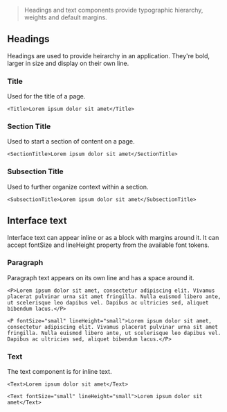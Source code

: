 > Headings and text components provide typographic hierarchy, weights and default margins.

## Headings
Headings are used to provide heirarchy in an application. They're bold, larger in size and display on their own line.

### Title
Used for the title of a page.
```react
<Title>Lorem ipsum dolor sit amet</Title>
```

### Section Title
Used to start a section of content on a page.
```react
<SectionTitle>Lorem ipsum dolor sit amet</SectionTitle>
```

### Subsection Title
Used to further organize context within a section.
```react
<SubsectionTitle>Lorem ipsum dolor sit amet</SubsectionTitle>
```

## Interface text
Interface text can appear inline or as a block with margins around it. It can accept fontSize and lineHeight property from the available font tokens.

### Paragraph
Paragraph text appears on its own line and has a space around it.
```react
<P>Lorem ipsum dolor sit amet, consectetur adipiscing elit. Vivamus placerat pulvinar urna sit amet fringilla. Nulla euismod libero ante, ut scelerisque leo dapibus vel. Dapibus ac ultricies sed, aliquet bibendum lacus.</P>
```

```react
<P fontSize="small" lineHeight="small">Lorem ipsum dolor sit amet, consectetur adipiscing elit. Vivamus placerat pulvinar urna sit amet fringilla. Nulla euismod libero ante, ut scelerisque leo dapibus vel. Dapibus ac ultricies sed, aliquet bibendum lacus.</P>
```


### Text
The text component is for inline text.

```react
<Text>Lorem ipsum dolor sit amet</Text>
```
```react
<Text fontSize="small" lineHeight="small">Lorem ipsum dolor sit amet</Text>
```
